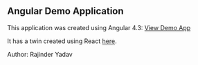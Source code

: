 ## Angular Demo Application

This application was created using Angular 4.3: [View Demo App](https://rajinder-yadav.github.io/spend-angular)

It has a twin created using React [here](https://github.com/rajinder-yadav/spend-react).

Author: Rajinder Yadav
